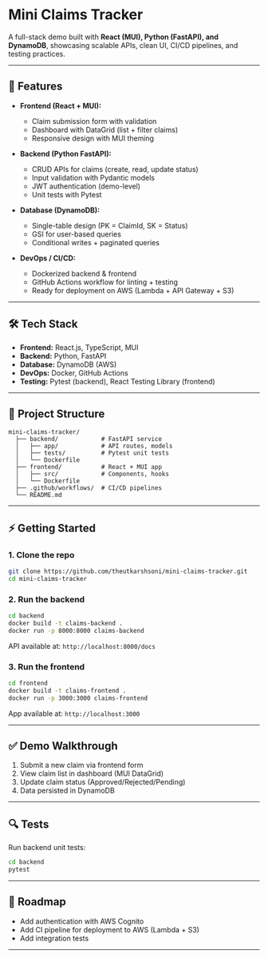 # Mini Claims Tracker

A full-stack demo built with **React (MUI), Python (FastAPI), and DynamoDB**, showcasing scalable APIs, clean UI, CI/CD pipelines, and testing practices.  

---

## 🚀 Features
- **Frontend (React + MUI):**
  - Claim submission form with validation  
  - Dashboard with DataGrid (list + filter claims)  
  - Responsive design with MUI theming  

- **Backend (Python FastAPI):**
  - CRUD APIs for claims (create, read, update status)  
  - Input validation with Pydantic models  
  - JWT authentication (demo-level)  
  - Unit tests with Pytest  

- **Database (DynamoDB):**
  - Single-table design (PK = ClaimId, SK = Status)  
  - GSI for user-based queries  
  - Conditional writes + paginated queries  

- **DevOps / CI/CD:**
  - Dockerized backend & frontend  
  - GitHub Actions workflow for linting + testing  
  - Ready for deployment on AWS (Lambda + API Gateway + S3)  

---

## 🛠️ Tech Stack
- **Frontend:** React.js, TypeScript, MUI  
- **Backend:** Python, FastAPI  
- **Database:** DynamoDB (AWS)  
- **DevOps:** Docker, GitHub Actions  
- **Testing:** Pytest (backend), React Testing Library (frontend)  

---

## 📂 Project Structure
```
mini-claims-tracker/
  ├── backend/            # FastAPI service
  │   ├── app/            # API routes, models
  │   ├── tests/          # Pytest unit tests
  │   └── Dockerfile
  ├── frontend/           # React + MUI app
  │   ├── src/            # Components, hooks
  │   └── Dockerfile
  ├── .github/workflows/  # CI/CD pipelines
  └── README.md
```

---

## ⚡ Getting Started

### 1. Clone the repo
```bash
git clone https://github.com/theutkarshsoni/mini-claims-tracker.git
cd mini-claims-tracker
```

### 2. Run the backend
```bash
cd backend
docker build -t claims-backend .
docker run -p 8000:8000 claims-backend
```
API available at: `http://localhost:8000/docs`

### 3. Run the frontend
```bash
cd frontend
docker build -t claims-frontend .
docker run -p 3000:3000 claims-frontend
```
App available at: `http://localhost:3000`

---

## ✅ Demo Walkthrough
1. Submit a new claim via frontend form  
2. View claim list in dashboard (MUI DataGrid)  
3. Update claim status (Approved/Rejected/Pending)  
4. Data persisted in DynamoDB  

---

## 🔍 Tests
Run backend unit tests:
```bash
cd backend
pytest
```

---

## 📌 Roadmap
- Add authentication with AWS Cognito  
- Add CI pipeline for deployment to AWS (Lambda + S3)  
- Add integration tests  

---